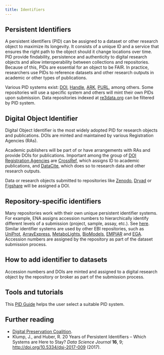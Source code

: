 ```yaml
---
title: Identifiers
---
```


## Persistent Identifiers
A persistent identifiers (PID) can be assigned to a dataset or other research object to maximize its longevity. It consists of a unique ID and a service that ensures the right path to the object should it change locations over time. PID provide findability, persistence and authenticity to digital research objects and allow interoperability between collections and repositories. Because of this, PIDs are essential for an object to be FAIR. In practice, researchers use PIDs to reference datasets and other research outputs in academic or other types of publications.

Various PID systems exist: [DOI](https://www.doi.org/), [Handle](http://www.handle.net/), [ARK](https://escholarship.org/uc/item/9p9863nc#main), [PURL](https://archive.org/services/purl/), among others. Some repositories will use a specific system and others will mint their own PIDs upon submission. Data repositories indexed at [re3data.org](https://www.re3data.org/) can be filtered by PID system.

## Digital Object Identifier
Digital Object Identifier is the most widely adopted PID for research objects and publications. DOIs are minted and maintained by various Registration Agencies (RAs).

Academic publishers will be part of or have arrangements with RAs and provide DOIs for publications. Important among the group of [DOI Registration Agencies](https://www.doi.org/registration_agencies.html) are [CrossRef](https://www.crossref.org/), which assigns ID to academic publications, and [DataCite](https://datacite.org/), which does so to research data and other research outputs.

Data or research objects submitted to repositories like [Zenodo](https://zenodo.org/), [Dryad](https://datadryad.org/stash) or [Figshare](https://figshare.com/) will be assigned a DOI.

## Repository-specific identifiers
Many repositories work with their own unique persistent identifier systems. For example, ENA assigns accession numbers to hierarchically identify different levels of a submission (project, sample, assay, etc.). See [here](https://ena-docs.readthedocs.io/en/latest/submit/general-guide/accessions.html). Similar identifier systems are used by other EBI repositories, such as [UniProt](https://www.uniprot.org/help/accession_numbers), [ArrayExpress](https://www.ebi.ac.uk/arrayexpress/help/accession_codes.html), [MetaboLights](https://www.ebi.ac.uk/training/online/glossary/accession), [BioModels](https://www.ebi.ac.uk/biomodels/faq), [EMPIAR](https://www.ebi.ac.uk/pdbe/emdb/empiar/about) and [EGA](https://ega-archive.org/submission/FAQ). Accession numbers are assigned by the repository as part of the dataset submission process.

## How to add identifier to datasets
Accession numbers and DOIs are minted and assigned to a digital research object by the repository or broker as part of the submission process.

## Tools and tutorials
This [PID Guide](https://www.pidwijzer.nl/en/pid_results/new) helps the user select a suitable PID system.

## Further reading
* [Digital Preservation Coalition](https://www.dpconline.org/).
* Klump, J., and Huber, R. 20 Years of Persistent Identifiers – Which Systems are Here to Stay? *Data Science Journal* **16**, 9; http://doi.org/10.5334/dsj-2017-009 (2017).
